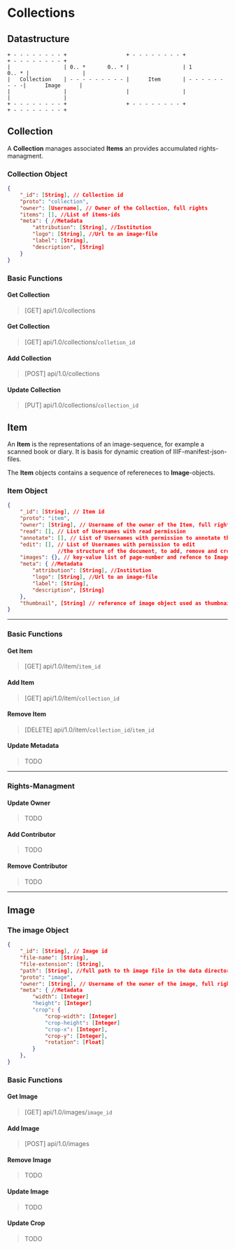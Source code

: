 # Collections

## Datastructure

```
+ - - - - - - - - +                   + - - - - - - - - +                  + - - - - - - - - +
|                 | 0.. *       0.. * |                 | 1          0.. * |                 |
|	Collection    | - - - - - - - - - |      Item       | - - - - - - - - -|      Image      |
|                 |                   |                 |                  |                 |
+ - - - - - - - - +                   + - - - - - - - - +                  + - - - - - - - - +
```



## Collection

A **Collection** manages associated **Items** an provides accumulated rights-managment.



### Collection Object

```json
{
    "_id": [String], // Collection id
    "proto": "collection", 
    "owner": [Username], // Owner of the Collection, full rights
    "items": [], //List of items-ids 
    "meta": { //Metadata
        "attribution": [String], //Institution
        "logo": [String], //Url to an image-file
        "label": [String],
        "description", [String]
    }
}
```

### Basic Functions

#### Get Collection

> [GET] api/1.0/collections

#### Get Collection

>[GET] api/1.0/collections/`colletion_id`

#### Add Collection

>[POST] api/1.0/collections

#### Update Collection

>[PUT] api/1.0/collections/`collection_id`

## Item

An **Item** is the  representations of an image-sequence, for example a scanned book or diary. It is basis for dynamic creation of IIIF-manifest-json-files.

The **Item** objects contains a sequence of refereneces to **Image**-objects. 

### Item Object

```json
{
    "_id": [String], // Item id
    "proto": "item", 
    "owner": [String], // Username of the owner of the Item, full rights
    "read": [], // List of Usernames with read permission
    "annotate": [], // List of Usernames with permission to annotate the item
    "edit": [], // List of Usernames with permission to edit
    			//the structure of the document, to add, remove and crop images etc.
    "images": {}, // key-value list of page-number and refence to Image-Object
    "meta": { //Metadata
        "attribution": [String], //Institution
        "logo": [String], //Url to an image-file
        "label": [String],
        "description", [String]
    },
    "thumbnail", [String] // reference of image object used as thumbnail
}
```

----

### Basic Functions

#### Get Item

> [GET] api/1.0/item/`item_id`

#### Add Item

> [GET] api/1.0/item/`collection_id`

#### Remove Item

> [DELETE] api/1.0/item/`collection_id`/`item_id`

#### Update Metadata

> TODO

----

### Rights-Managment

#### Update Owner

>TODO

#### Add Contributor

> TODO

#### Remove Contributor

> TODO

----

## Image

### The image Object

```json
{
    "_id": [String], // Image id
    "file-name": [String],
    "file-extension": [String],
    "path": [String], //full path to th image file in the data directory
    "proto": "image", 
    "owner": [String], // Username of the owner of the image, full rights
    "meta": { //Metadata
        "width": [Integer]
        "height": [Integer]
    	"crop": {
            "crop-width": [Integer]
            "crop-height": [Integer]
            "crop-x": [Integer],
            "crop-y": [Integer],
            "rotation": [Float]
		}
    },
}
```



### Basic Functions

#### Get Image

> [GET] api/1.0/images/`image_id`

#### Add Image

> [POST] api/1.0/images

#### Remove Image

>TODO

#### Update Image

> TODO

#### Update Crop



> TODO